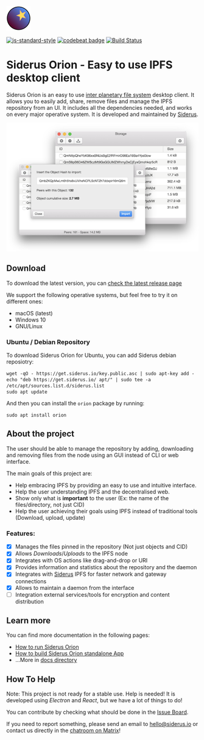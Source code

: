 ![Logo](docs/logo.png)

[![js-standard-style](https://img.shields.io/badge/code%20style-standard-brightgreen.svg)](http://standardjs.com)
[![codebeat badge](https://codebeat.co/badges/55b6d66b-3b3f-41b1-a26f-9a79209e7feb)](https://codebeat.co/projects/github-com-koalalorenzo-Orion-master) [![Build Status](https://travis-ci.org/Siderus/Orion.svg?branch=master)](https://travis-ci.org/Siderus/Orion)

# Siderus Orion - Easy to use IPFS desktop client
Siderus Orion is an easy to use [inter planetary file system](http://ipfs.io) desktop
client. It allows you to easily add, share, remove files and manage the IPFS
repository from an UI. It includes all the dependencies needed, and works on
every major operative system.
It is developed and maintained by [Siderus](https://siderus.io).

![Screenshots](docs/main.png)

## Download
To download the latest version, you can [check the latest release page](https://github.com/Siderus/Orion/releases/latest)

We support the following operative systems, but feel free to try it on different ones:

 * macOS (latest)
 * Windows 10
 * GNU/Linux

### Ubuntu / Debian Repository
To download Siderus Orion for Ubuntu, you can add Siderus debian reposiotry:

```
wget -qO - https://get.siderus.io/key.public.asc | sudo apt-key add -
echo "deb https://get.siderus.io/ apt/" | sudo tee -a /etc/apt/sources.list.d/siderus.list
sudo apt update
```

And then you can install the `orion` package by running:

```
sudo apt install orion
```

## About the project
The user should be able to manage the repository by adding, downloading and
removing files from the node using an GUI instead of CLI or web interface.

The main goals of this project are:

* Help embracing IPFS by providing an easy to use and intuitive interface.
* Help the user understanding IPFS and the decentralised web.
* Show only what is **important** to the user (Ex: the name of the
files/directory, not just CID)
* Help the user achieving their goals using IPFS instead of traditional tools (Download, upload, update)

### Features:

- [x] Manages the files pinned in the repository (Not just objects and CID)
- [x] Allows _Downloads_/_Uploads_ to the IPFS node
- [x] Integrates with OS actions like drag-and-drop or URI
- [x] Provides information and statistics about the repository and the daemon
- [x] Integrates with [Siderus](https://siderus.io/) IPFS for faster network and gateway connections
- [x] Allows to maintain a daemon from the interface
- [ ] Integration external services/tools for encryption and content distribution

## Learn more
You can find more documentation in the following pages:

 * [How to run Siderus Orion](docs/RUN.md)
 * [How to build Siderus Orion standalone App](docs/BUILD.md)
 * ...More in [docs directory](https://github.com/Siderus/Orion/tree/master/docs/)

## How To Help
Note: This project is not ready for a stable use. Help is needed!
It is developed using *Electron* and *React*, but we have a lot of things to do!

You can contribute by checking what should be done in the
[Issue Board](https://gitlab.com/siderus/Orion/boards?=).

If you need to report something, please send an email to [hello@siderus.io](mailto:hello@siderus.io) or
contact us directly in the [chatroom on Matrix](https://riot.im/app/#/room/#orion:matrix.org)!
